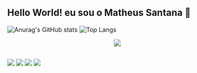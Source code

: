 ## Hello World! eu sou o Matheus Santana 🤖

![Anurag's GitHub stats](https://github-readme-stats.vercel.app/api?username=matheussantana443&show_icons=true&theme=dark) 
![Top Langs](https://github-readme-stats.vercel.app/api/top-langs/?username=matheussantana443&hide_progress=true&theme=dark)

<p align="center">
  <a href="https://skillicons.dev">
    <img src="https://skillicons.dev/icons?i=bash,python,linux,powershell" />
  </a>
</p>

##

<div> 
  
  <a href="https://www.instagram.com/santanafps__/" target="_blank"><img src="https://img.shields.io/badge/-Instagram-%23E4405F?style=for-the-badge&logo=instagram&logoColor=white" target="_blank"></a>
 	<a href="https://www.twitch.tv/santanafps__" target="_blank"><img src="https://img.shields.io/badge/Twitch-9146FF?style=for-the-badge&logo=twitch&logoColor=white" target="_blank"></a>
  <a href = "mailto:matheussantanas617@gmail.com"><img src="https://img.shields.io/badge/-Gmail-%23333?style=for-the-badge&logo=gmail&logoColor=white" target="_blank"></a>
  <a href="https://www.linkedin.com/in/matheus-santana-506a18148/" target="_blank"><img src="https://img.shields.io/badge/-LinkedIn-%230077B5?style=for-the-badge&logo=linkedin&logoColor=white" target="_blank"></a> 
  
</div>
